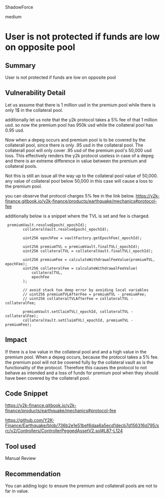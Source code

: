 ShadowForce

medium

# User is not protected if funds are low on opposite pool

## Summary
User is not protected if funds are low on opposite pool
## Vulnerability Detail
Let us assume that there is 1 million usd in the premium pool while there is only 1$ in the collateral pool.

additionally let us note that the y2k protocol takes a 5% fee of that 1 million usd. so now the premium pool has 950k usd while the collateral pool has 0.95 usd.

Now when a depeg occurs and premium pool is to be covered by the collaterall pool, since there is only .95 usd in the collateral pool. The collaterall pool will only cover .95 usd of the premium pool's 50,000 usd loss. This effectively renders the y2k protocol useless in case of a depeg and there is an extreme difference in value between the premium and collateral pools.

Not this is still an issue all the way up to the collateral pool value of 50,000. any value of collateral pool below 50,000 in this case will cause a loss to the premium pool.

you can observe that protocol charges 5% fee in the link below.
https://y2k-finance.gitbook.io/y2k-finance/products/earthquake/mechanics#protocol-fee

additionally below is a snippet where the TVL is set and fee is charged.
```solidity
 premiumVault.resolveEpoch(_epochId);
        collateralVault.resolveEpoch(_epochId);

        uint256 epochFee = vaultFactory.getEpochFee(_epochId);

        uint256 premiumTVL = premiumVault.finalTVL(_epochId);
        uint256 collateralTVL = collateralVault.finalTVL(_epochId);

        uint256 premiumFee = calculateWithdrawalFeeValue(premiumTVL, epochFee);
        uint256 collateralFee = calculateWithdrawalFeeValue(
            collateralTVL,
            epochFee
        );

        // avoid stack too deep error by avoiding local variables
        // uint256 premiumTVLAfterFee = premiumTVL - premiumFee;
        // uint256 collateralTVLAfterFee = collateralTVL - collateralFee;

        premiumVault.setClaimTVL(_epochId, collateralTVL - collateralFee);
        collateralVault.setClaimTVL(_epochId, premiumTVL - premiumFee);
```
## Impact
If there is a low value in the collateral pool and and a high value in the premium pool. When a depeg occurs, because the protocol takes a 5% fee. the premium pool will not be covered fully by the collateral vault as is the functionality of the protocol. Therefore this causes the protocol to not behave as intended and a loss of funds for premium pool when they should have been covered by the collaterall pool.
## Code Snippet
https://y2k-finance.gitbook.io/y2k-finance/products/earthquake/mechanics#protocol-fee

https://github.com/Y2K-Finance/Earthquake/blob/736b2e1e51bef6daa6a5ecd1decb7d156316d795/src/v2/Controllers/ControllerPeggedAssetV2.sol#L87-L124
## Tool used

Manual Review

## Recommendation
You can adding logic to ensure the premium and collaterall pools are not to far in value.